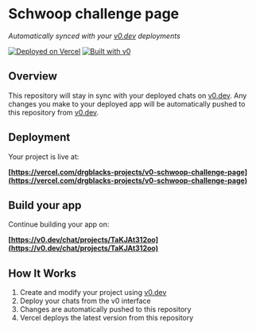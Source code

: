 # Schwoop challenge page

*Automatically synced with your [v0.dev](https://v0.dev) deployments*

[![Deployed on Vercel](https://img.shields.io/badge/Deployed%20on-Vercel-black?style=for-the-badge&logo=vercel)](https://vercel.com/drgblacks-projects/v0-schwoop-challenge-page)
[![Built with v0](https://img.shields.io/badge/Built%20with-v0.dev-black?style=for-the-badge)](https://v0.dev/chat/projects/TaKJAt312oo)

## Overview

This repository will stay in sync with your deployed chats on [v0.dev](https://v0.dev).
Any changes you make to your deployed app will be automatically pushed to this repository from [v0.dev](https://v0.dev).

## Deployment

Your project is live at:

**[https://vercel.com/drgblacks-projects/v0-schwoop-challenge-page](https://vercel.com/drgblacks-projects/v0-schwoop-challenge-page)**

## Build your app

Continue building your app on:

**[https://v0.dev/chat/projects/TaKJAt312oo](https://v0.dev/chat/projects/TaKJAt312oo)**

## How It Works

1. Create and modify your project using [v0.dev](https://v0.dev)
2. Deploy your chats from the v0 interface
3. Changes are automatically pushed to this repository
4. Vercel deploys the latest version from this repository
